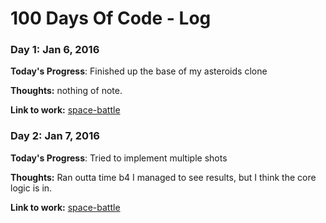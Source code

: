 # 100 Days Of Code - Log

### Day 1: Jan 6, 2016

**Today's Progress**: Finished up the base of my asteroids clone

**Thoughts:** nothing of note.

**Link to work:** [space-battle](https://github.com/ashcatmeowmeow/space-battle)

### Day 2: Jan 7, 2016

**Today's Progress**: Tried to implement multiple shots

**Thoughts:** Ran outta time b4 I managed to see results, but I think the core logic is in.

**Link to work:** [space-battle](https://github.com/ashcatmeowmeow/space-battle)
